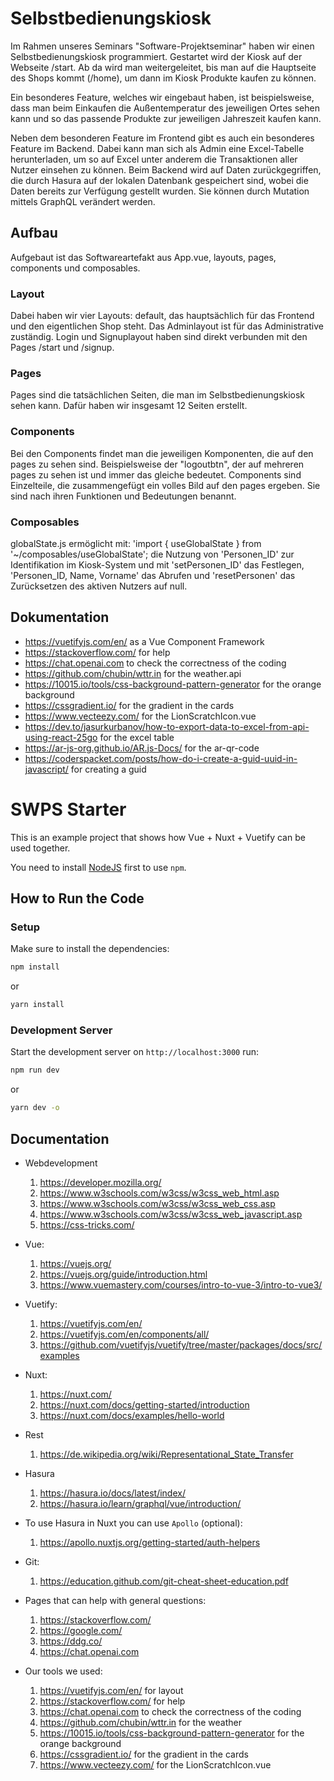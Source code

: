 # Selbstbedienungskiosk


Im Rahmen unseres Seminars "Software-Projektseminar" haben wir einen Selbstbedienungskiosk programmiert.
Gestartet wird der Kiosk auf der Webseite /start. Ab da wird man weitergeleitet, bis man auf die Hauptseite des Shops kommt (/home), um dann im Kiosk Produkte kaufen zu können.

Ein besonderes Feature, welches wir eingebaut haben, ist beispielsweise, dass man beim Einkaufen die Außentemperatur des jeweiligen Ortes sehen kann und so das passende Produkte zur jeweiligen Jahreszeit kaufen kann.

Neben dem besonderen Feature im Frontend gibt es auch ein besonderes Feature im Backend. Dabei kann man sich als Admin eine Excel-Tabelle herunterladen, um so auf Excel unter anderem die Transaktionen aller Nutzer einsehen zu können. Beim Backend wird auf Daten zurückgegriffen, die durch Hasura auf der lokalen Datenbank gespeichert sind, wobei die Daten bereits zur Verfügung gestellt wurden. Sie können durch Mutation mittels GraphQL verändert werden.

## Aufbau

Aufgebaut ist das Softwareartefakt aus App.vue, layouts, pages, components und composables.

### Layout

Dabei haben wir vier Layouts: default, das hauptsächlich für das Frontend und den eigentlichen Shop steht. Das Adminlayout ist für das Administrative zuständig. Login und Signuplayout haben sind direkt verbunden mit den Pages /start und /signup.

### Pages

Pages sind die tatsächlichen Seiten, die man im Selbstbedienungskiosk sehen kann. Dafür haben wir insgesamt 12 Seiten erstellt.

### Components

Bei den Components findet man die jeweiligen Komponenten, die auf den pages zu sehen sind. Beispielsweise der "logoutbtn", der auf mehreren pages zu sehen ist und immer das gleiche bedeutet. Components sind Einzelteile, die zusammengefügt ein volles Bild auf den pages ergeben. Sie sind nach ihren Funktionen und Bedeutungen benannt.

### Composables

globalState.js ermöglicht mit:  'import { useGlobalState } from '~/composables/useGlobalState'; die Nutzung von 'Personen_ID' zur Identifikation im Kiosk-System und mit 'setPersonen_ID' das Festlegen, 'Personen_ID, Name, Vorname' das Abrufen und 'resetPersonen' das Zurücksetzen des aktiven Nutzers auf null.

## Dokumentation

- https://vuetifyjs.com/en/ as a Vue Component Framework
- https://stackoverflow.com/ for help
- https://chat.openai.com to check the correctness of the coding
- https://github.com/chubin/wttr.in for the weather.api 
- https://10015.io/tools/css-background-pattern-generator for the orange background
- https://cssgradient.io/ for the gradient in the cards
- https://www.vecteezy.com/ for the LionScratchIcon.vue
- https://dev.to/jasurkurbanov/how-to-export-data-to-excel-from-api-using-react-25go for the excel table
- https://ar-js-org.github.io/AR.js-Docs/ for the ar-qr-code
- https://coderspacket.com/posts/how-do-i-create-a-guid-uuid-in-javascript/ for creating a guid




# SWPS Starter

This is an example project that shows how Vue + Nuxt + Vuetify can be used together.

You need to install [NodeJS](https://nodejs.org/en/download) first to use `npm`.

## How to Run the Code

### Setup

Make sure to install the dependencies:

```bash
npm install
```

or

```bash
yarn install
```

### Development Server

Start the development server on `http://localhost:3000` run:

```bash
npm run dev
```

or

```bash
yarn dev -o
```

## Documentation

- Webdevelopment
  1. https://developer.mozilla.org/
  1. https://www.w3schools.com/w3css/w3css_web_html.asp
  1. https://www.w3schools.com/w3css/w3css_web_css.asp
  1. https://www.w3schools.com/w3css/w3css_web_javascript.asp
  1. https://css-tricks.com/

- Vue:
  1. https://vuejs.org/
  1. https://vuejs.org/guide/introduction.html
  1. https://www.vuemastery.com/courses/intro-to-vue-3/intro-to-vue3/

- Vuetify:
  1. https://vuetifyjs.com/en/
  1. https://vuetifyjs.com/en/components/all/
  1. https://github.com/vuetifyjs/vuetify/tree/master/packages/docs/src/examples

- Nuxt:
  1. https://nuxt.com/
  1. https://nuxt.com/docs/getting-started/introduction
  1. https://nuxt.com/docs/examples/hello-world

- Rest
  1. https://de.wikipedia.org/wiki/Representational_State_Transfer

- Hasura
  1. https://hasura.io/docs/latest/index/
  1. https://hasura.io/learn/graphql/vue/introduction/

- To use Hasura in Nuxt you can use `Apollo` (optional):
  1. https://apollo.nuxtjs.org/getting-started/auth-helpers

- Git:
  1. https://education.github.com/git-cheat-sheet-education.pdf 

- Pages that can help with general questions:
  1. https://stackoverflow.com/
  1. https://google.com/
  1. https://ddg.co/
  1. https://chat.openai.com

- Our tools we used:
  1. https://vuetifyjs.com/en/ for layout
  1. https://stackoverflow.com/ for help
  1. https://chat.openai.com to check the correctness of the coding
  1. https://github.com/chubin/wttr.in for the weather 
  1. https://10015.io/tools/css-background-pattern-generator for the orange background
  1. https://cssgradient.io/ for the gradient in the cards
  1. https://www.vecteezy.com/ for the LionScratchIcon.vue
